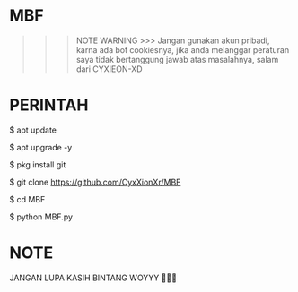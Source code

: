 # MBF

>>> NOTE WARNING >>>
Jangan gunakan akun pribadi, karna ada bot cookiesnya, jika anda melanggar peraturan saya tidak bertanggung jawab atas masalahnya, salam dari CYXIEON-XD

# PERINTAH

$ apt update

$ apt upgrade -y

$ pkg install git

$ git clone https://github.com/CyxXionXr/MBF

$ cd MBF

$ python MBF.py

# NOTE

JANGAN LUPA KASIH BINTANG WOYYY 🌟🌟🌟


